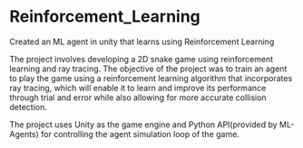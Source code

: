 # Reinforcement_Learning
Created an ML agent in unity that learns using Reinforcement Learning

The project involves developing a 2D snake game using reinforcement learning and ray tracing. The objective of the project was to train an agent to play the game using a reinforcement learning algorithm that incorporates ray tracing, which will enable it to learn and improve its performance through trial and error while also allowing for more accurate collision detection.

The project uses Unity as the game engine and Python API(provided by ML-Agents) for controlling the agent simulation loop of the game.
